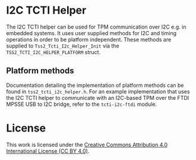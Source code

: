 # I2C TCTI Helper

The I2C TCTI helper can be used for TPM communication over I2C e.g. in embedded systems.
It uses user supplied methods for I2C and timing operations in order to be platform independent.
These methods are supplied to `Tss2_Tcti_I2c_Helper_Init` via the `TSS2_TCTI_I2C_HELPER_PLATFORM` struct.

## Platform methods

Documentation detailing the implementation of platform methods can be found in `tss2_tcti_i2c_helper.h`.
For an example implementation that uses the I2C TCTI helper to communicate with an I2C-based TPM over the
FTDI MPSSE USB to I2C bridge, refer to the `tcti-i2c-ftdi` module.

# License

This work is licensed under the
[Creative Commons Attribution 4.0 International License (CC BY 4.0)](https://creativecommons.org/licenses/by/4.0/).
